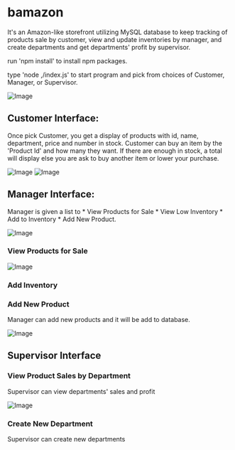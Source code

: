 # bamazon

It's an Amazon-like storefront utilizing MySQL database to keep tracking of products sale by customer, view and update inventories by manager, and create departments and get departments' profit by supervisor.


run 'npm install' to install npm packages.

type 'node ,/index.js' to start program and pick from choices of Customer, Manager, or Supervisor.

![Image](https://github.com/kennyt85/bamazon/blob/master/images/start-up.PNG)

## Customer Interface:

Once pick Customer, you get a display of products with id, name, department, price and number in stock.  Customer can buy an item by the 'Product Id' and how many they want.  If there are enough in stock, a total will display else you are ask to buy another item or lower your purchase.

![Image](https://github.com/kennyt85/bamazon/blob/master/images/customer-interface.PNG)
![Image](https://github.com/kennyt85/bamazon/blob/master/images/not-enough.PNG)

## Manager Interface:

Manager is given a list to
    * View Products for Sale
    * View Low Inventory
    * Add to Inventory
    * Add New Product.

![Image](https://github.com/kennyt85/bamazon/blob/master/images/manager-interface.PNG)

### View Products for Sale

![Image](https://github.com/kennyt85/bamazon/blob/master/images/view-product.PNG)

### Add Inventory

### Add New Product

Manager can add new products and it will be add to database.

![Image](https://github.com/kennyt85/bamazon/blob/master/images/view-product.PNG)

## Supervisor Interface

### View Product Sales by Department

Supervisor can view departments' sales and profit

![Image](https://github.com/kennyt85/bamazon/blob/master/images/view-departments.PNG)
### Create New Department

Supervisor can create new departments